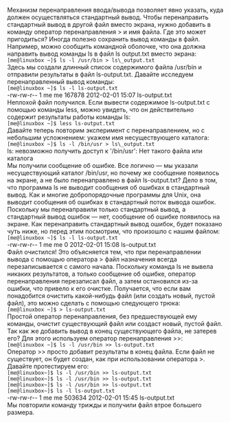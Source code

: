 Механизм перенаправления ввода/вывода позволяет явно указать, куда должен осуществляться стандартный вывод. Чтобы перенаправить стандартный вывод в другой файл вместо экрана, нужно добавить в команду оператор перенаправления > и имя файла. Где это может пригодиться? Иногда полезно сохранить вывод команды в файл. Например, можно сообщить командной оболочке, что она должна направить вывод команды ls в файл ls output.txt вместо экрана:  
`[me@linuxbox ~]$ ls -l /usr/bin > ls\_output.txt`  
Здесь мы создали длинный список содержимого файла /usr/bin и отправили результаты в файл ls-output.txt. Давайте исследуем перенаправленный вывод команды:  
`[me@linuxbox ~]$ ls -l ls-output.txt`  
-rw-rw-r-- 1 me me 167878 2012-02-01 15:07 ls-output.txt  
Неплохой файл получился. Если вывести содержимое ls-output.txt с помощью коман­ды less, можно увидеть, что он действительно содержит результаты работы команды ls:  
`[me@linuxbox ~]$ less ls-output.txt`  
Давайте теперь повторим эксперимент с перенаправлением, но с небольшим усложнением: укажем имя несуществующего каталога:  
`[me@linuxbox ~]$ ls -l /bin/usr > ls\_output.txt`  
ls: невозможно получить доступ к '/bin/usr': Нет такого файла или каталога  
Мы получили сообщение об ошибке. Все логично — мы указали несуществующий каталог /bin/usr, но почему же сообщение появилось на экране, а не было перенаправлено в файл ls-output.txt? Дело в том, что программа ls не выводит сообщения об ошибках в стандартный вывод. Как и многие добропорядочные программы для Unix, она выводит сообщения об ошибках в стандартный поток вывода ошибок.  
Поскольку мы перенаправили только стандартный вывод, а стандартный вывод ошибок — нет, сообщение об ошибке появилось на экране. Как перенаправить стандартный вывод ошибок, будет показано чуть ниже, но перед этим посмотрим, что произошло с нашим файлом:  
`[me@linuxbox ~]$ ls -l ls-output.txt`  
-rw-rw-r-- 1 me me 0 2012-02-01 15:08 ls-output.txt  
Файл очистился! Это объясняется тем, что при перенаправлении вывода с помощью оператора > файл назначения всегда перезаписывается с самого начала. Поскольку команда ls не вывела никаких результатов, а только сообщение об ошибке, оператор перенаправления перезаписал файл, а затем остановился из-за ошибки, что привело к его очистке. Получается, что если вам понадобится очистить какой-нибудь файл (или создать новый, пустой файл), это можно сделать с помощью следующего трюка:  
`[me@linuxbox ~]$ > ls-output.txt`  
Простой оператор перенаправления, без предшествующей ему команды, очистит существующий файл или создаст новый, пустой файл.  
Так как же добавить вывод в конец существующего файлa, не затерев его? Для этого используем оператор перенаправления >>:  
`[me@linuxbox ~]$ ls -l /usr/bin >> ls-output.txt`  
Оператор >> просто добавит результаты в конец файла. Если файл не существует, он будет создан, как при использовании оператора >. Давайте протестируем его:  
`[me@linuxbox~]$ ls -l /usr/bin >> ls-output.txt`  
`[me@linuxbox~]$ ls -l /usr/bin >> ls-output.txt`  
`[me@linuxbox~]$ ls -l /usr/bin >> ls-output.txt`  
`[me@linuxbox~]$ ls -l ls-output.txt`  
-rw-rw-r-- 1 me me 503634 2012-02-01 15:45 ls-output.txt  
Мы повторили команду трижды и получили файл втрое большего размера.

